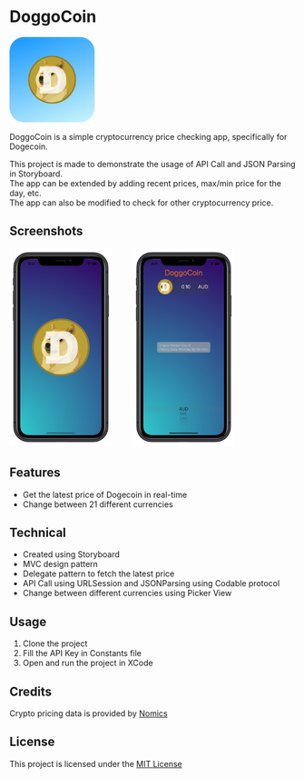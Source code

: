 # DoggoCoin

<p align="left">
  <img src="https://github.com/jonathanvieri/doggocoin/blob/main/images/applogo.png" width="150" height="150">
</p>

DoggoCoin is a simple cryptocurrency price checking app, specifically for Dogecoin.  

This project is made to demonstrate the usage of API Call and JSON Parsing in Storyboard.  
The app can be extended by adding recent prices, max/min price for the day, etc.  
The app can also be modified to check for other cryptocurrency price.  


## Screenshots 
<p>
  <img src="https://github.com/jonathanvieri/doggocoin/blob/main/images/DoggoCoinExample1.png" height="350">
  &emsp;&emsp;
  <img src="https://github.com/jonathanvieri/doggocoin/blob/main/images/DoggoCoinExample2.png" height="350">
</p>


## Features
* Get the latest price of Dogecoin in real-time
* Change between 21 different currencies


## Technical
* Created using Storyboard
* MVC design pattern
* Delegate pattern to fetch the latest price
* API Call using URLSession and JSONParsing using Codable protocol
* Change between different currencies using Picker View


## Usage
1.  Clone the project
2.  Fill the API Key in Constants file
3.  Open and run the project in XCode


## Credits
Crypto pricing data is provided by [Nomics](https://nomics.com/)


## License
This project is licensed under the [MIT License](https://github.com/jonathanvieri/doggocoin/blob/master/LICENSE)
